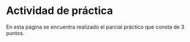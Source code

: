 # Actividad de práctica

En esta página se encuentra realizado el parcial práctico que consta de 3 puntos.

```{tableofcontents}
```
